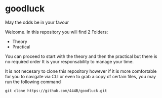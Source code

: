 # goodluck
May the odds be in your favour

Welcome.
In this repository you will find 2 Folders: 
- Theory
- Practical

You can proceed to start with the theory and then the practical but there is no required order
It is your responsability to manage your time.

It is not necesary to clone this repository however if it is more comfortable for you to navigate via CLI or even to grab a copy of certain files, you may run the following command
```shell
git clone https://github.com/444B/goodluck.git
```
